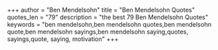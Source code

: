 +++
author = "Ben Mendelsohn"
title = "Ben Mendelsohn Quotes"
quotes_len = "79"
description = "the best 79 Ben Mendelsohn Quotes"
keywords = "ben mendelsohn,ben mendelsohn quotes,ben mendelsohn quote,ben mendelsohn sayings,ben mendelsohn saying,quotes, sayings,quote, saying, motivation"
+++

